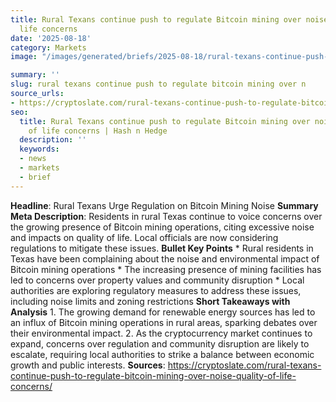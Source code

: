 ```yaml
---
title: Rural Texans continue push to regulate Bitcoin mining over noise, quality of
  life concerns
date: '2025-08-18'
category: Markets
image: "/images/generated/briefs/2025-08-18/rural-texans-continue-push-to-regulate-bitcoin-mining-over-n.svg"

summary: ''
slug: rural texans continue push to regulate bitcoin mining over n
source_urls:
- https://cryptoslate.com/rural-texans-continue-push-to-regulate-bitcoin-mining-over-noise-quality-of-life-concerns/
seo:
  title: Rural Texans continue push to regulate Bitcoin mining over noise, quality
    of life concerns | Hash n Hedge
  description: ''
  keywords:
  - news
  - markets
  - brief
---
```


**Headline**: Rural Texans Urge Regulation on Bitcoin Mining Noise  **Summary Meta Description**: Residents in rural Texas continue to voice concerns over the growing presence of Bitcoin mining operations, citing excessive noise and impacts on quality of life. Local officials are now considering regulations to mitigate these issues.  **Bullet Key Points**  * Rural residents in Texas have been complaining about the noise and environmental impact of Bitcoin mining operations * The increasing presence of mining facilities has led to concerns over property values and community disruption * Local authorities are exploring regulatory measures to address these issues, including noise limits and zoning restrictions  **Short Takeaways with Analysis**  1. The growing demand for renewable energy sources has led to an influx of Bitcoin mining operations in rural areas, sparking debates over their environmental impact. 2. As the cryptocurrency market continues to expand, concerns over regulation and community disruption are likely to escalate, requiring local authorities to strike a balance between economic growth and public interests.  **Sources**: https://cryptoslate.com/rural-texans-continue-push-to-regulate-bitcoin-mining-over-noise-quality-of-life-concerns/ 
